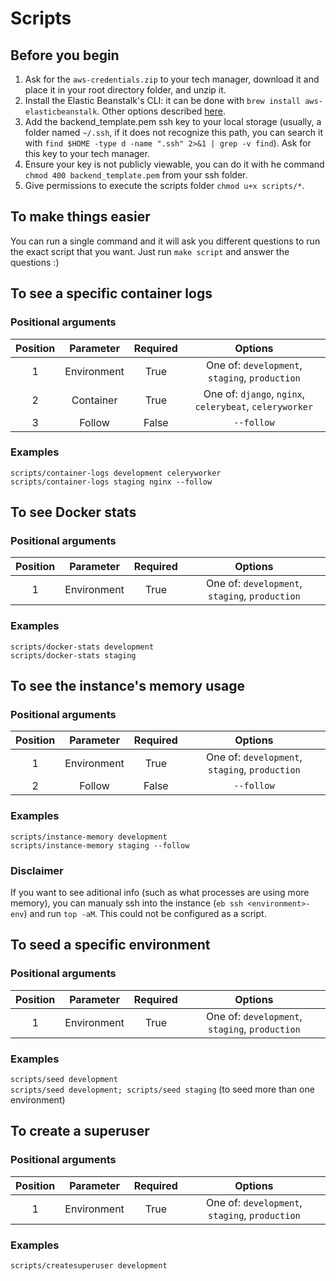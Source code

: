 # Scripts

## Before you begin

1. Ask for the `aws-credentials.zip` to your tech manager, download it and place it in your root directory folder, and unzip it.
2. Install the Elastic Beanstalk's CLI: it can be done with `brew install aws-elasticbeanstalk`. Other options described [here](https://github.com/aws/aws-elastic-beanstalk-cli-setup).
3. Add the backend_template.pem ssh key to your local storage (usually, a folder named `~/.ssh`, if it does not recognize this path, you can search it with `find $HOME -type d -name ".ssh" 2>&1 | grep -v find`). Ask for this key to your tech manager.
4. Ensure your key is not publicly viewable, you can do it with he command `chmod 400 backend_template.pem` from your ssh folder.
5. Give permissions to execute the scripts folder `chmod u+x scripts/*`.

## To make things easier
You can run a single command and it will ask you different questions to run the exact script that you want. Just run `make script` and answer the questions :)

## To see a specific container logs

### Positional arguments

| Position |  Parameter  | Required |                        Options                        |
|:--------:|:-----------:|:--------:|:-----------------------------------------------------:|
|     1    | Environment |   True   |     One of: `development`, `staging`, `production`    |
|     2    |  Container  |   True   | One of: `django`, `nginx`, `celerybeat`, `celeryworker` |
|     3    |    Follow   |   False  |                       `--follow`                      |

### Examples
`scripts/container-logs development celeryworker`\
`scripts/container-logs staging nginx --follow`

## To see Docker stats

### Positional arguments

| Position |  Parameter  | Required |                        Options                        |
|:--------:|:-----------:|:--------:|:-----------------------------------------------------:|
|     1    | Environment |   True   |     One of: `development`, `staging`, `production`    |

### Examples
`scripts/docker-stats development`\
`scripts/docker-stats staging`

## To see the instance's memory usage

### Positional arguments

| Position |  Parameter  | Required |                        Options                        |
|:--------:|:-----------:|:--------:|:-----------------------------------------------------:|
|     1    | Environment |   True   |     One of: `development`, `staging`, `production`    |
|     2    |    Follow   |   False  |                       `--follow`                      |

### Examples
`scripts/instance-memory development`\
`scripts/instance-memory staging --follow`

### Disclaimer
If you want to see aditional info (such as what processes are using more memory), you can manualy ssh into the instance (`eb ssh <environment>-env`) and run `top -aM`. This could not be configured as a script.

## To seed a specific environment

### Positional arguments

| Position |  Parameter  | Required |                        Options                        |
|:--------:|:-----------:|:--------:|:-----------------------------------------------------:|
|     1    | Environment |   True   |     One of: `development`, `staging`, `production`    |

### Examples
`scripts/seed development`\
`scripts/seed development; scripts/seed staging` (to seed more than one environment)

## To create a superuser

### Positional arguments

| Position |  Parameter  | Required |                        Options                        |
|:--------:|:-----------:|:--------:|:-----------------------------------------------------:|
|     1    | Environment |   True   |     One of: `development`, `staging`, `production`    |

### Examples
`scripts/createsuperuser development`
